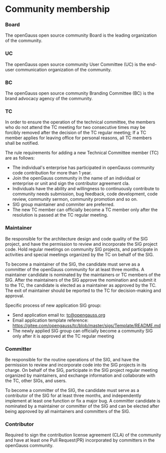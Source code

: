 # Community membership

### Board

The openGauss open source community Board is the leading organization of the community.

### UC

The openGauss open source community User Committee (UC) is the end-user communication organization of the community.

### BC

The openGauss open source community Branding Committee (BC) is the brand advocacy agency of the community.

### TC

In order to ensure the operation of the technical committee, the members who do not attend the TC meeting for two consecutive times may be forcibly removed after the decision of the TC regular meeting; If a TC member applies for leaving office for personal reasons, all TC members shall be notified.

The rule requirements for adding a new Technical Committee member (TC) are as follows:

* The individual's enterprise has participated in openGauss community code contribution for more than 1 year.
* Join the openGauss community in the name of an individual or enterprise or unit and sign the contributor agreement cla.
* Individuals have the ability and willingness to continuously contribute to community needs submission, bug feedback, code development, code review, community sermon, community promotion and so on.
* SIG group maintainer and commiter are preferred.
* The new TC member can officially become a TC member only after the resolution is passed at the TC regular meeting.

### Maintainer

Be responsible for the architecture design and code quality of the SIG project, and have the permission to review and incorporate the SIG project code. Hold regular meetings on community SIG projects, and participate in activities and special meetings organized by the TC on behalf of the SIG.

To become a maintainer of the SIG, the candidate must serve as a committer of the openGauss community for at least three months. A maintainer candidate is nominated by the maintainers or TC members of the SIG. After the maintainers of the SIG approve the nomination and submit it to the TC, the candidate is elected as a maintainer as approved by the TC. The exit of maintainer should be reported to the TC for decision-making and approval.

Specific process of new application SIG group:

* Send application email to: <tc@opengauss.org>
* Email application template reference: <https://gitee.com/opengauss/tc/blob/master/sigs/Template/README.md>
* The newly applied SIG group can officially become a community SIG only after it is approved at the TC regular meeting

### Committer

Be responsible for the routine operations of the SIG, and have the permission to review and incorporate code into the SIG projects in its charge. On behalf of the SIG, participate in the SIG project regular meeting organized by maintainers, and exchange information and collaborate with the TC, other SIGs, and users.

To become a committer of the SIG, the candidate must serve as a contributor of the SIG for at least three months, and independently implement at least one function or fix a major bug. A committer candidate is nominated by a maintainer or committer of the SIG and can be elected after being approved by all maintainers and committers of the SIG.

### Contributor

Required to sign the contribution license agreement (CLA) of the community and have at least one Pull Request(PR) incorporated by committers in the openGauss community.
